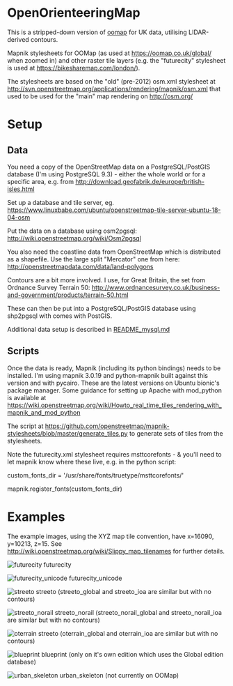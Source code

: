 OpenOrienteeringMap
=====

This is a stripped-down version of [oomap](https://github.com/oobrien/oomap) for UK data, utilising LIDAR-derived contours.

Mapnik stylesheets for OOMap (as used at https://oomap.co.uk/global/ when zoomed in) and other raster tile layers (e.g. the "futurecity" stylesheet is used at https://bikesharemap.com/london/).

The stylesheets are based on the "old" (pre-2012) osm.xml stylesheet at http://svn.openstreetmap.org/applications/rendering/mapnik/osm.xml that used to be used for the "main" map rendering on http://osm.org/

Setup
===

Data
---

You need a copy of the OpenStreetMap data on a PostgreSQL/PostGIS database (I'm using PostgreSQL 9.3) - either the whole world or for a specific area, e.g. from http://download.geofabrik.de/europe/british-isles.html

Set up a database and tile server, eg. https://www.linuxbabe.com/ubuntu/openstreetmap-tile-server-ubuntu-18-04-osm

Put the data on a database using osm2pgsql: http://wiki.openstreetmap.org/wiki/Osm2pgsql

You also need the coastline data from OpenStreetMap which is distributed as a shapefile. Use the large split "Mercator" one from here: http://openstreetmapdata.com/data/land-polygons

Contours are a bit more involved. I use, for Great Britain, the set from Ordnance Survey Terrain 50: http://www.ordnancesurvey.co.uk/business-and-government/products/terrain-50.html

These can then be put into a PostgreSQL/PostGIS database using shp2pgsql with comes with PostGIS.

Additional data setup is described in [README_mysql.md](README_mysql.md)

Scripts
---

Once the data is ready, Mapnik (including its python bindings) needs to be installed. I'm using mapnik 3.0.19 and python-mapnik built against this version and with pycairo. These are the latest versions on Ubuntu bionic's package manager.  Some guidance for setting up Apache with mod_python is available at https://wiki.openstreetmap.org/wiki/Howto_real_time_tiles_rendering_with_mapnik_and_mod_python

The script at https://github.com/openstreetmap/mapnik-stylesheets/blob/master/generate_tiles.py to generate sets of tiles from the stylesheets.

Note the futurecity.xml stylesheet requires msttcorefonts - & you'll need to let mapnik know where these live, e.g. in the python script:

custom_fonts_dir = '/usr/share/fonts/truetype/msttcorefonts/'

mapnik.register_fonts(custom_fonts_dir)

Examples
===

The example images, using the XYZ map tile convention, have x=16090, y=10213, z=15. See http://wiki.openstreetmap.org/wiki/Slippy_map_tilenames for further details.

![futurecity](https://raw.github.com/oobrien/oomap/master/examples/futurecity_z15.png "futurecity") futurecity

![futurecity_unicode](https://raw.github.com/oobrien/oomap/master/examples/futurecity_unicode_z15.png "futurecity_unicode") futurecity_unicode

![streeto](https://raw.github.com/oobrien/oomap/master/examples/streeto_z15.png "streeto") streeto (streeto_global and streeto_ioa are similar but with no contours)

![streeto_norail](https://raw.github.com/oobrien/oomap/master/examples/streeto_norail_z15.png "streeto_norail") streeto_norail (streeto_norail_global and streeto_norail_ioa are similar but with no contours)

![oterrain](https://raw.github.com/oobrien/oomap/master/examples/oterrain_z15.png "oterrain") streeto (oterrain_global and oterrain_ioa are similar but with no contours)

![blueprint](https://raw.github.com/oobrien/oomap/master/examples/blueprint_z15.png "blueprint") blueprint (only on it's own edition which uses the Global edition database)

![urban_skeleton](https://raw.github.com/oobrien/oomap/master/examples/urban_skeleton_z15.png "urban_skeleton") urban_skeleton (not currently on OOMap)
